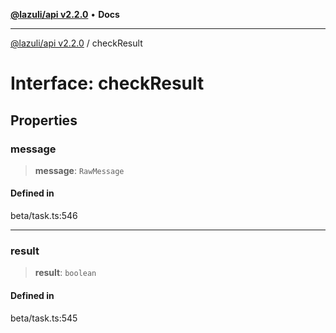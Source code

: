 [**@lazuli/api v2.2.0**](../README.md) • **Docs**

***

[@lazuli/api v2.2.0](../globals.md) / checkResult

# Interface: checkResult

## Properties

### message

> **message**: `RawMessage`

#### Defined in

beta/task.ts:546

***

### result

> **result**: `boolean`

#### Defined in

beta/task.ts:545
